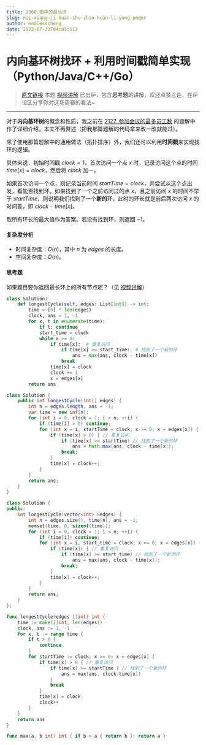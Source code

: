 ```yaml
---
title: 2360.图中的最长环
slug: nei-xiang-ji-huan-shu-zhao-huan-li-yong-pmqmr
author: endlesscheng
date: 2022-07-31T04:05:51Z
---
```

# 内向基环树找环 + 利用时间戳简单实现（Python/Java/C++/Go）
 
> [原文链接](https://leetcode.cn/problems/longest-cycle-in-a-graph/solution/nei-xiang-ji-huan-shu-zhao-huan-li-yong-pmqmr)
本题 [视频讲解](https://www.bilibili.com/video/BV1Ba411N78j) 已出炉，包含**思考题**的讲解，欢迎点赞三连，在评论区分享你对这场周赛的看法~

---

对于**内向基环树**的概念和性质，我之前在 [2127. 参加会议的最多员工数](https://leetcode.cn/problems/maximum-employees-to-be-invited-to-a-meeting/solution/nei-xiang-ji-huan-shu-tuo-bu-pai-xu-fen-c1i1b/) 的题解中作了详细介绍，本文不再赘述（把我那篇题解的代码拿来改一改就能过）。

除了使用那篇题解中的通用做法（拓扑排序）外，我们还可以利用**时间戳**来实现找环的逻辑。

具体来说，初始时间戳 $\textit{clock}=1$，首次访问一个点 $x$ 时，记录访问这个点的时间 $\textit{time}[x]=\textit{clock}$，然后将 $\textit{clock}$ 加一。

如果首次访问一个点，则记录当前时间 $\textit{startTime}=\textit{clock}$，并尝试从这个点出发，看能否找到环。如果找到了一个之前访问过的点 $x$，且之前访问 $x$ 的时间不早于 $\textit{startTime}$，则说明我们找到了一个**新的**环，此时的环长就是前后两次访问 $x$ 的时间差，即 $\textit{clock}-\textit{time}[x]$。

取所有环长的最大值作为答案。若没有找到环，则返回 $-1$。

#### 复杂度分析

- 时间复杂度：$O(n)$，其中 $n$ 为 $\textit{edges}$ 的长度。
- 空间复杂度：$O(n)$。

#### 思考题

如果题目要你返回最长环上的所有节点呢？（见 [视频讲解](https://www.bilibili.com/video/BV1Ba411N78j)）

```py [sol1-Python3]
class Solution:
    def longestCycle(self, edges: List[int]) -> int:
        time = [0] * len(edges)
        clock, ans = 1, -1
        for x, t in enumerate(time):
            if t: continue
            start_time = clock
            while x >= 0:
                if time[x]:  # 重复访问
                    if time[x] >= start_time:  # 找到了一个新的环
                        ans = max(ans, clock - time[x])
                    break
                time[x] = clock
                clock += 1
                x = edges[x]
        return ans
```

```java [sol1-Java]
class Solution {
    public int longestCycle(int[] edges) {
        int n = edges.length, ans = -1;
        var time = new int[n];
        for (int i = 0, clock = 1; i < n; ++i) {
            if (time[i] > 0) continue;
            for (int x = i, startTime = clock; x >= 0; x = edges[x]) {
                if (time[x] > 0) { // 重复访问
                    if (time[x] >= startTime) // 找到了一个新的环
                        ans = Math.max(ans, clock - time[x]);
                    break;
                }
                time[x] = clock++;
            }
        }
        return ans;
    }
}
```

```cpp [sol1-C++]
class Solution {
public:
    int longestCycle(vector<int> &edges) {
        int n = edges.size(), time[n], ans = -1;
        memset(time, 0, sizeof(time));
        for (int i = 0, clock = 1; i < n; ++i) {
            if (time[i]) continue;
            for (int x = i, start_time = clock; x >= 0; x = edges[x]) {
                if (time[x]) { // 重复访问
                    if (time[x] >= start_time) // 找到了一个新的环
                        ans = max(ans, clock - time[x]);
                    break;
                }
                time[x] = clock++;
            }
        }
        return ans;
    }
};
```

```go [sol1-Go]
func longestCycle(edges []int) int {
	time := make([]int, len(edges))
	clock, ans := 1, -1
	for x, t := range time {
		if t > 0 {
			continue
		}
		for startTime := clock; x >= 0; x = edges[x] {
			if time[x] > 0 { // 重复访问
				if time[x] >= startTime { // 找到了一个新的环
					ans = max(ans, clock-time[x])
				}
				break
			}
			time[x] = clock
			clock++
		}
	}
	return ans
}

func max(a, b int) int { if b > a { return b }; return a }
```

